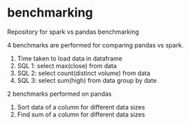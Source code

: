 # benchmarking
Repository for spark vs pandas benchmarking

4 benchmarks are performed for comparing pandas vs spark.
1. Time taken to load data in dataframe
2. SQL 1: select max(close) from data
3. SQL 2: select count(distinct volume) from data
4. SQL 3: select sum(high) from data group by date

2 benchmarks performed on pandas
1. Sort data of a column for different data sizes
2. Find sum of a column for different data sizes
